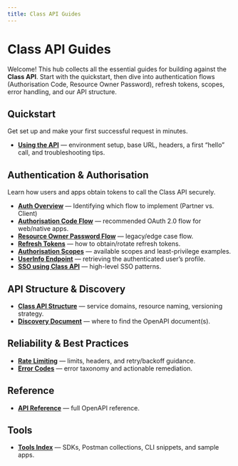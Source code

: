 ```yaml
---
title: Class API Guides
---
```


# Class API Guides

Welcome! This hub collects all the essential guides for building against the **Class API**. Start with the quickstart, then dive into authentication flows (Authorisation Code, Resource Owner Password), refresh tokens, scopes, error handling, and our API structure.

## Quickstart

Get set up and make your first successful request in minutes.

- **[Using the API](./class-api-structure.md)** — environment setup, base URL, headers, a first “hello” call, and troubleshooting tips.

## Authentication & Authorisation
Learn how users and apps obtain tokens to call the Class API securely.

- **[Auth Overview](./authorising-partner-application-api-access.md)** — Identifying which flow to implement (Partner vs. Client)
- **[Authorisation Code Flow](./authorization-code-flow.md)** — recommended OAuth 2.0 flow for web/native apps.
- **[Resource Owner Password Flow](./resource-owner-password-flow.md)** — legacy/edge case flow.
- **[Refresh Tokens](./refresh-tokens.md)** — how to obtain/rotate refresh tokens.
- **[Authorisation Scopes](./authorisation-scopes.md)** — available scopes and least-privilege examples.
- **[UserInfo Endpoint](./userinfo-endpoint.md)** — retrieving the authenticated user’s profile.
- **[SSO using Class API](./sso-using-class-api.md)** — high-level SSO patterns.

## API Structure & Discovery

- **[Class API Structure](./class-api-structure.md)** — service domains, resource naming, versioning strategy.
- **[Discovery Document](./discovery-document.md)** — where to find the OpenAPI document(s).

## Reliability & Best Practices

- **[Rate Limiting](./rate-limiting.md)** — limits, headers, and retry/backoff guidance.
- **[Error Codes](./error-codes.md)** — error taxonomy and actionable remediation.

## Reference

- **[API Reference](../apis/accounting-reports-final.yaml)** — full OpenAPI reference.

## Tools

- **[Tools Index](../tools/)** — SDKs, Postman collections, CLI snippets, and sample apps.